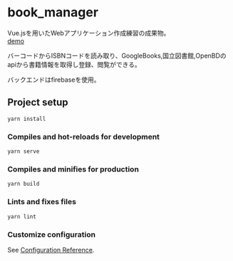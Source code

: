 # book_manager
Vue.jsを用いたWebアプリケーション作成練習の成果物。  
[demo](https://bookmanager-demo.firebaseapp.com/)

バーコードからISBNコードを読み取り、GoogleBooks,国立図書館,OpenBDのapiから書籍情報を取得し登録、閲覧ができる。

バックエンドはfirebaseを使用。


## Project setup
```
yarn install
```

### Compiles and hot-reloads for development
```
yarn serve
```

### Compiles and minifies for production
```
yarn build
```

### Lints and fixes files
```
yarn lint
```

### Customize configuration

See [Configuration Reference](https://cli.vuejs.org/config/).
